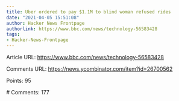 ```yaml
---
title: Uber ordered to pay $1.1M to blind woman refused rides
date: "2021-04-05 15:51:08"
author: Hacker News Frontpage
authorlink: https://www.bbc.com/news/technology-56583428
tags:
- Hacker-News-Frontpage
---
```


<p>Article URL: <a href="https://www.bbc.com/news/technology-56583428">https://www.bbc.com/news/technology-56583428</a></p>
<p>Comments URL: <a href="https://news.ycombinator.com/item?id=26700562">https://news.ycombinator.com/item?id=26700562</a></p>
<p>Points: 95</p>
<p># Comments: 177</p>
